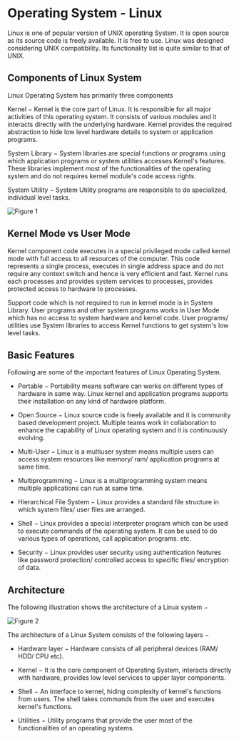 # Operating System - Linux

Linux is one of popular version of UNIX operating System. It is open source as its source code is freely available. It is free to use. Linux was designed considering UNIX compatibility. Its functionality list is quite similar to that of UNIX.

## Components of Linux System
Linux Operating System has primarily three components

Kernel − Kernel is the core part of Linux. It is responsible for all major activities of this operating system. It consists of various modules and it interacts directly with the underlying hardware. Kernel provides the required abstraction to hide low level hardware details to system or application programs.

System Library − System libraries are special functions or programs using which application programs or system utilities accesses Kernel's features. These libraries implement most of the functionalities of the operating system and do not requires kernel module's code access rights.

System Utility − System Utility programs are responsible to do specialized, individual level tasks.

![Figure 1](https://github.com/lacie-life/Robot/blob/master/Operating-System/16-Linux/linux_os.jpg?raw=true)

## Kernel Mode vs User Mode
Kernel component code executes in a special privileged mode called kernel mode with full access to all resources of the computer. This code represents a single process, executes in single address space and do not require any context switch and hence is very efficient and fast. Kernel runs each processes and provides system services to processes, provides protected access to hardware to processes.

Support code which is not required to run in kernel mode is in System Library. User programs and other system programs works in User Mode which has no access to system hardware and kernel code. User programs/ utilities use System libraries to access Kernel functions to get system's low level tasks.

## Basic Features
Following are some of the important features of Linux Operating System.

+ Portable − Portability means software can works on different types of hardware in same way. Linux kernel and application programs supports their installation on any kind of hardware platform.

+ Open Source − Linux source code is freely available and it is community based development project. Multiple teams work in collaboration to enhance the capability of Linux operating system and it is continuously evolving.

+ Multi-User − Linux is a multiuser system means multiple users can access system resources like memory/ ram/ application programs at same time.

+ Multiprogramming − Linux is a multiprogramming system means multiple applications can run at same time.

+ Hierarchical File System − Linux provides a standard file structure in which system files/ user files are arranged.

+ Shell − Linux provides a special interpreter program which can be used to execute commands of the operating system. It can be used to do various types of operations, call application programs. etc.

+ Security − Linux provides user security using authentication features like password protection/ controlled access to specific files/ encryption of data.

## Architecture
The following illustration shows the architecture of a Linux system −

![Figure 2](https://github.com/lacie-life/Robot/blob/master/Operating-System/16-Linux/linux_architecture.jpg?raw=true)

The architecture of a Linux System consists of the following layers −

+ Hardware layer − Hardware consists of all peripheral devices (RAM/ HDD/ CPU etc).

+ Kernel − It is the core component of Operating System, interacts directly with hardware, provides low level services to upper layer components.

+ Shell − An interface to kernel, hiding complexity of kernel's functions from users. The shell takes commands from the user and executes kernel's functions.

+ Utilities − Utility programs that provide the user most of the functionalities of an operating systems.